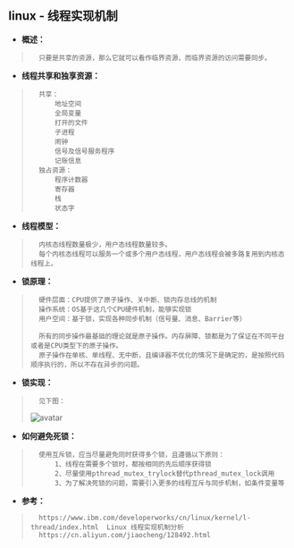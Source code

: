 ## linux - 线程实现机制
- **概述：**
>       只要是共享的资源，那么它就可以看作临界资源，而临界资源的访问需要同步。
>
>
>
>
>
>
>

- **线程共享和独享资源：**
>       共享：
>           地址空间
>           全局变量
>           打开的文件
>           子进程
>           闹钟
>           信号及信号服务程序
>           记账信息
>       独占资源：
>           程序计数器
>           寄存器
>           栈
>           状态字
>
>

- **线程模型：**
>       内核态线程数量极少，用户态线程数量较多。
>       每个内核态线程可以服务一个或多个用户态线程，用户态线程会被多路复用到内核态线程上。
>

- **锁原理：**
>       硬件层面：CPU提供了原子操作、关中断、锁内存总线的机制
>       操作系统：OS基于这几个CPU硬件机制，能够实现锁
>       用户空间：基于锁，实现各种同步机制（信号量、消息、Barrier等）
>
>       所有的同步操作最基础的理论就是原子操作。内存屏障、锁都是为了保证在不同平台或者是CPU类型下的原子操作。
>       原子操作在单核、单线程、无中断，且编译器不优化的情况下是确定的，是按照代码顺序执行的，所以不存在异步的问题。
>

- **锁实现：**
>       见下图：
>![avatar](https://github.com/nwaiting/wolf-ai/blob/master/wolf_others/pic/linux_lock.jpg)
>
>
>

- **如何避免死锁：**
>       使用互斥锁，应当尽量避免同时获得多个锁，且遵循以下原则：
>           1、线程在需要多个锁时，都按相同的先后顺序获得锁
>           2、尽量使用pthread_mutex_trylock替代pthread_mutex_lock调用
>           3、为了解决死锁的问题，需要引入更多的线程互斥与同步机制，如条件变量等
>
>



- **参考：**
>       https://www.ibm.com/developerworks/cn/linux/kernel/l-thread/index.html  Linux 线程实现机制分析
>       https://cn.aliyun.com/jiaocheng/128492.html
>
>
>
>
>
>
>
>
>
>
>
>
>
>
>
>
>
